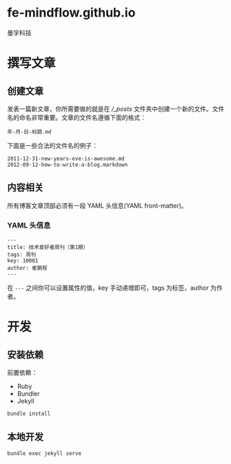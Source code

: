 # fe-mindflow.github.io
曼孚科技

# 撰写文章

## 创建文章

发表一篇新文章，你所需要做的就是在 */_posts* 文件夹中创建一个新的文件。文件名的命名非常重要。文章的文件名遵循下面的格式：

    年-月-日-标题.md

下面是一些合法的文件名的例子：

    2011-12-31-new-years-eve-is-awesome.md
    2012-09-12-how-to-write-a-blog.markdown

## 内容相关

所有博客文章顶部必须有一段 YAML 头信息(YAML front-matter)。

### YAML 头信息

    ---
    title: 技术爱好者周刊（第1期）
    tags: 周刊
    key: 10001
    author: 崔鹏程
    ---

在 `---` 之间你可以设置属性的值，key 手动递增即可，tags 为标签，author 为作者。

# 开发

## 安装依赖

前置依赖：
- Ruby
- Bundler
- Jekyll

```bash
bundle install
```

## 本地开发

```bash
bundle exec jekyll serve
```



